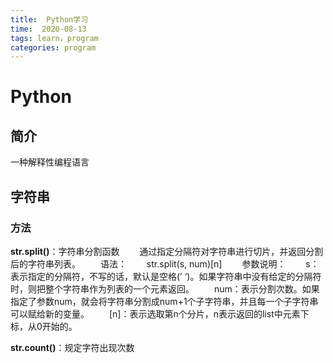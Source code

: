 ```yaml
---
title:  Python学习
time:  2020-08-13
tags: learn，program
categories: program
---
```


# Python

## 简介

一种解释性编程语言

<!-- more -->

## 字符串

### 方法

**str.split()**：字符串分割函数
　　通过指定分隔符对字符串进行切片，并返回分割后的字符串列表。
　　语法：
　　str.split(s, num)[n]
　　参数说明：
　　s：表示指定的分隔符，不写的话，默认是空格(’ ‘)。如果字符串中没有给定的分隔符时，则把整个字符串作为列表的一个元素返回。
　　num：表示分割次数。如果指定了参数num，就会将字符串分割成num+1个子字符串，并且每一个子字符串可以赋给新的变量。
　　[n]：表示选取第n个分片，n表示返回的list中元素下标，从0开始的。

**str.count()**：规定字符出现次数
